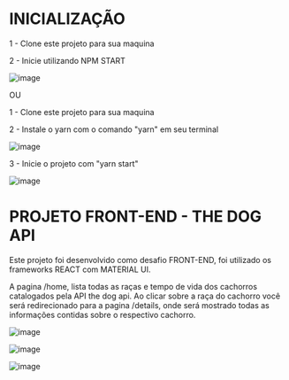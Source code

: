 # INICIALIZAÇÃO 
  
1 - Clone este projeto para sua maquina

2 - Inicie utilizando NPM START

![image](https://user-images.githubusercontent.com/55003168/184928151-585689fc-c079-418b-8f6c-63e7d51b2635.png)
 
OU
  
1 - Clone este projeto para sua maquina

2 - Instale o yarn com o comando "yarn" em seu terminal

![image](https://user-images.githubusercontent.com/55003168/184927282-ff4aee8c-b83f-4602-856a-f3fc44a45b4e.png)

3 - Inicie o projeto com "yarn start"

![image](https://user-images.githubusercontent.com/55003168/184927932-29293232-9123-4bc7-8308-db7398cbac7a.png)


# PROJETO FRONT-END - THE DOG API

Este projeto foi desenvolvido como desafio FRONT-END, foi utilizado os frameworks REACT com MATERIAL UI. 

A pagina /home, lista todas as raças e tempo de vida dos cachorros catalogados pela API the dog api. Ao clicar sobre a raça do cachorro você será redirecionado para a pagina /details, onde será mostrado todas as informações contidas sobre o respectivo cachorro. 

![image](https://user-images.githubusercontent.com/55003168/184941923-7685574a-579a-476a-a46c-60f6010e3d8b.png)

![image](https://user-images.githubusercontent.com/55003168/184966426-8c29bb4d-ffa7-4147-a680-0ffb8869cfcb.png)

![image](https://user-images.githubusercontent.com/55003168/184966631-2d685ac7-6764-4a7f-b9be-3a0b0e758a03.png)


